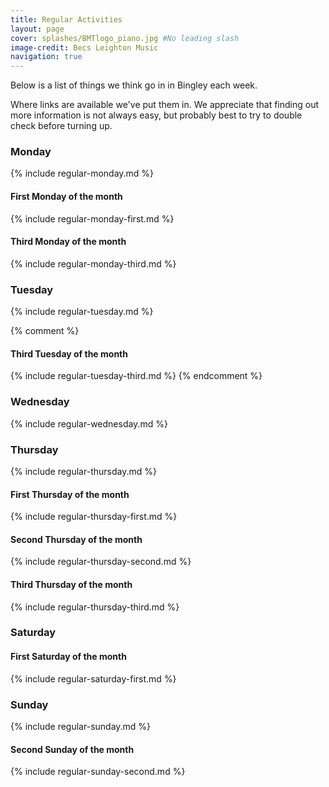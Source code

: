 ```yaml
---
title: Regular Activities
layout: page 
cover: splashes/BMTlogo_piano.jpg #No leading slash
image-credit: Becs Leighton Music
navigation: true
---
```

Below is a list of things we think go in in Bingley each week.

Where links are available we've put them in. We appreciate that finding out more information is not always easy, but probably best to try to double check before turning up.

### Monday 
{% include regular-monday.md %}

#### First Monday of the month
{% include regular-monday-first.md %}

#### Third Monday  of the month
{% include regular-monday-third.md %}

### Tuesday
{% include regular-tuesday.md %}

{% comment %}
#### Third Tuesday of the month
{% include regular-tuesday-third.md %}
{% endcomment %}

### Wednesday
{% include regular-wednesday.md %}

### Thursday 
{% include regular-thursday.md %}

#### First Thursday of the month
{% include regular-thursday-first.md %}

#### Second Thursday of the month
{% include regular-thursday-second.md %}

#### Third Thursday of the month
{% include regular-thursday-third.md %}

### Saturday

#### First Saturday of the month
{% include regular-saturday-first.md %}

### Sunday
{% include regular-sunday.md %}
#### Second Sunday of the month
{% include regular-sunday-second.md %}